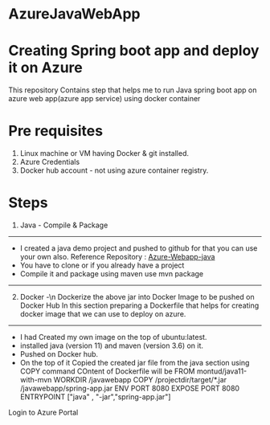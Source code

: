 # AzureJavaWebApp
# Creating Spring boot app and deploy it on Azure
This repository Contains step that helps me to run Java spring boot app on azure web app(azure app service) using docker container

# Pre requisites
1. Linux machine or VM having Docker & git installed.
2. Azure Credentials
3. Docker hub account - not using azure container registry.

# Steps
1. Java -
Compile & Package
--------------
-  I created a java demo project and pushed to github for that you can use your own also.
Reference Repository : [Azure-Webapp-java](https://github.com/MontuD/azure-webapp-java)
-  You have to clone or if you already have a project
-  Compile it and package using maven 
    use mvn package
--------------
2. Docker -\n
Dockerize the above jar into Docker Image to be pushed on Docker Hub
In this section preparing a Dockerfile that helps for creating docker image that we can use to deploy on azure.
--------------
 - I had Created my own image on the top of ubuntu:latest.
 - installed java (version 11) and maven (version 3.6) on it.
 - Pushed on Docker hub.
 - On the top of it Copied the created jar file from the java section using COPY command
 COntent of Dockerfile will be
 FROM montud/java11-with-mvn 
 WORKDIR /javawebapp
 COPY /projectdir/target/*.jar /javawebapp/spring-app.jar
 ENV PORT 8080
 EXPOSE PORT 8080
 ENTRYPOINT ["java" , "-jar","spring-app.jar"]
 



    





Login to Azure Portal
